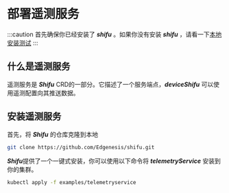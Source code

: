 # 部署遥测服务
:::caution
首先确保你已经安装了 ***shifu*** 。如果你没有安装 ***shifu*** ，请看一下[本地安装测试](../install-shifu-dev.md)
:::

## 什么是遥测服务

遥测服务是 ***Shifu*** CRD的一部分。它描述了一个服务端点，***deviceShifu*** 可以使用遥测配置向其推送数据。


## 安装遥测服务

首先，将 ***Shifu*** 的仓库克隆到本地
```bash
git clone https://github.com/Edgenesis/shifu.git
```

***Shifu***提供了一个一键式安装，你可以使用以下命令将 ***telemetryService*** 安装到你的集群。

```bash
kubectl apply -f examples/telemetryservice
```